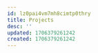 ```yaml
---
id: lz0pai4vm7mh8cimtp0thry
title: Projects
desc: ''
updated: 1706379261242
created: 1706379261242
---
```


